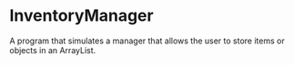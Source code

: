 # InventoryManager
A program that simulates a manager that allows the user to store items or objects in an ArrayList.

